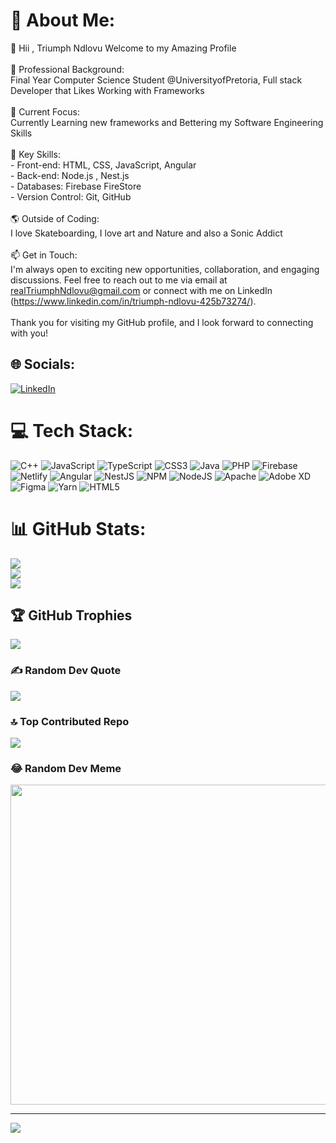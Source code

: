 # 💫 About Me:
👋 Hii , Triumph Ndlovu Welcome to my Amazing Profile<br><br>💼 Professional Background:<br>Final Year Computer Science Student @UniversityofPretoria, Full stack Developer that Likes Working with Frameworks<br><br>🚀 Current Focus:<br>Currently Learning new frameworks and Bettering my Software Engineering Skills<br><br>🌟 Key Skills:<br>- Front-end: HTML, CSS, JavaScript, Angular<br>- Back-end: Node.js , Nest.js<br>- Databases: Firebase FireStore<br>- Version Control: Git, GitHub<br><br>🌎 Outside of Coding:<br>I love Skateboarding, I love art and Nature and also a Sonic Addict<br><br>📫 Get in Touch:<br>I'm always open to exciting new opportunities, collaboration, and engaging discussions. Feel free to reach out to me via email at realTriumphNdlovu@gmail.com or connect with me on LinkedIn (https://www.linkedin.com/in/triumph-ndlovu-425b73274/).<br><br>Thank you for visiting my GitHub profile, and I look forward to connecting with you!<br>


## 🌐 Socials:
[![LinkedIn](https://img.shields.io/badge/LinkedIn-%230077B5.svg?logo=linkedin&logoColor=white)](https://linkedin.com/in/https://www.linkedin.com/in/triumph-ndlovu-425b73274/) 

# 💻 Tech Stack:
![C++](https://img.shields.io/badge/c++-%2300599C.svg?style=for-the-badge&logo=c%2B%2B&logoColor=white) ![JavaScript](https://img.shields.io/badge/javascript-%23323330.svg?style=for-the-badge&logo=javascript&logoColor=%23F7DF1E) ![TypeScript](https://img.shields.io/badge/typescript-%23007ACC.svg?style=for-the-badge&logo=typescript&logoColor=white) ![CSS3](https://img.shields.io/badge/css3-%231572B6.svg?style=for-the-badge&logo=css3&logoColor=white) ![Java](https://img.shields.io/badge/java-%23ED8B00.svg?style=for-the-badge&logo=java&logoColor=white) ![PHP](https://img.shields.io/badge/php-%23777BB4.svg?style=for-the-badge&logo=php&logoColor=white) ![Firebase](https://img.shields.io/badge/firebase-%23039BE5.svg?style=for-the-badge&logo=firebase) ![Netlify](https://img.shields.io/badge/netlify-%23000000.svg?style=for-the-badge&logo=netlify&logoColor=#00C7B7) ![Angular](https://img.shields.io/badge/angular.js-%23E23237.svg?style=for-the-badge&logo=angularjs&logoColor=white) ![NestJS](https://img.shields.io/badge/nestjs-%23E0234E.svg?style=for-the-badge&logo=nestjs&logoColor=white) ![NPM](https://img.shields.io/badge/NPM-%23000000.svg?style=for-the-badge&logo=npm&logoColor=white) ![NodeJS](https://img.shields.io/badge/node.js-6DA55F?style=for-the-badge&logo=node.js&logoColor=white) ![Apache](https://img.shields.io/badge/apache-%23D42029.svg?style=for-the-badge&logo=apache&logoColor=white) ![Adobe XD](https://img.shields.io/badge/Adobe%20XD-470137?style=for-the-badge&logo=Adobe%20XD&logoColor=#FF61F6) 	![Figma](https://img.shields.io/badge/figma-%23F24E1E.svg?style=for-the-badge&logo=figma&logoColor=white) ![Yarn](https://img.shields.io/badge/yarn-%232C8EBB.svg?style=for-the-badge&logo=yarn&logoColor=white) ![HTML5](https://img.shields.io/badge/html5-%23E34F26.svg?style=for-the-badge&logo=html5&logoColor=white)
# 📊 GitHub Stats:
![](https://github-readme-stats.vercel.app/api?username=TriumphNdlovu&theme=dark&hide_border=false&include_all_commits=false&count_private=false)<br/>
![](https://github-readme-streak-stats.herokuapp.com/?user=TriumphNdlovu&theme=dark&hide_border=false)<br/>
![](https://github-readme-stats.vercel.app/api/top-langs/?username=TriumphNdlovu&theme=dark&hide_border=false&include_all_commits=false&count_private=false&layout=compact)

## 🏆 GitHub Trophies
![](https://github-profile-trophy.vercel.app/?username=TriumphNdlovu&theme=nord&no-frame=true&no-bg=false&margin-w=4)

### ✍️ Random Dev Quote
![](https://quotes-github-readme.vercel.app/api?type=horizontal&theme=gruvbox)

### 🔝 Top Contributed Repo
![](https://github-contributor-stats.vercel.app/api?username=TriumphNdlovu&limit=5&theme=onedark&combine_all_yearly_contributions=true)

### 😂 Random Dev Meme
<img src="https://rm.up.railway.app/" width="512px"/>

---
[![](https://visitcount.itsvg.in/api?id=TriumphNdlovu&icon=4&color=0)](https://visitcount.itsvg.in)

<!-- Proudly created with GPRM ( https://gprm.itsvg.in ) -->
